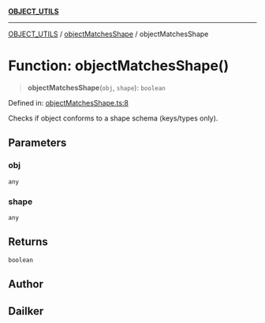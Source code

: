 [**OBJECT_UTILS**](../../README.md)

***

[OBJECT_UTILS](../../README.md) / [objectMatchesShape](../README.md) / objectMatchesShape

# Function: objectMatchesShape()

> **objectMatchesShape**(`obj`, `shape`): `boolean`

Defined in: [objectMatchesShape.ts:8](https://github.com/dailker/everyutil/blob/2a1290e25c1270a5e1af64099b97f8d5fc086e59/src/object/objectMatchesShape.ts#L8)

Checks if object conforms to a shape schema (keys/types only).

## Parameters

### obj

`any`

### shape

`any`

## Returns

`boolean`

## Author

## Dailker
